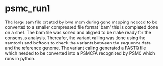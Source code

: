 # psmc_run1
The large sam file created by bwa mem during gene mapping needed to be converted to a smaller compressed file format 'bam' this is completed done on a shell. The bam file was sorted and aligned to be make ready for the consensus analysis. Thereafer, the variant calling was done using the samtools and bcftools to check the variants between the sequence data and the reference genome.
The variant calling generated a FASTQ file which needed to be converted into a PSMCFA recognized by PSMC which runs in python.
